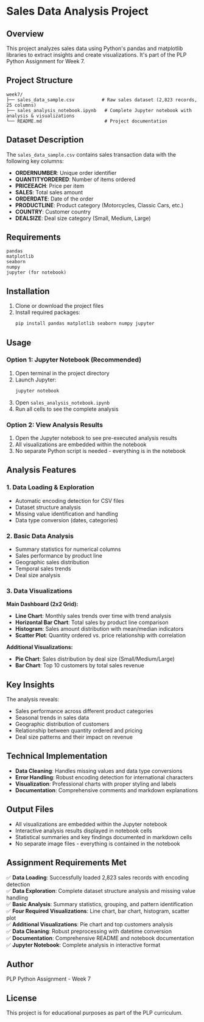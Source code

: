 # Sales Data Analysis Project

## Overview
This project analyzes sales data using Python's pandas and matplotlib libraries to extract insights and create visualizations. It's part of the PLP Python Assignment for Week 7.

## Project Structure
```
week7/
├── sales_data_sample.csv          # Raw sales dataset (2,823 records, 25 columns)
├── sales_analysis_notebook.ipynb   # Complete Jupyter notebook with analysis & visualizations
└── README.md                       # Project documentation
```

## Dataset Description
The `sales_data_sample.csv` contains sales transaction data with the following key columns:
- **ORDERNUMBER**: Unique order identifier
- **QUANTITYORDERED**: Number of items ordered
- **PRICEEACH**: Price per item
- **SALES**: Total sales amount
- **ORDERDATE**: Date of the order
- **PRODUCTLINE**: Product category (Motorcycles, Classic Cars, etc.)
- **COUNTRY**: Customer country
- **DEALSIZE**: Deal size category (Small, Medium, Large)

## Requirements
```
pandas
matplotlib
seaborn
numpy
jupyter (for notebook)
```

## Installation
1. Clone or download the project files
2. Install required packages:
   ```bash
   pip install pandas matplotlib seaborn numpy jupyter
   ```

## Usage

### Option 1: Jupyter Notebook (Recommended)
1. Open terminal in the project directory
2. Launch Jupyter:
   ```bash
   jupyter notebook
   ```
3. Open `sales_analysis_notebook.ipynb`
4. Run all cells to see the complete analysis

### Option 2: View Analysis Results
1. Open the Jupyter notebook to see pre-executed analysis results
2. All visualizations are embedded within the notebook
3. No separate Python script is needed - everything is in the notebook

## Analysis Features

### 1. Data Loading & Exploration
- Automatic encoding detection for CSV files
- Dataset structure analysis
- Missing value identification and handling
- Data type conversion (dates, categories)

### 2. Basic Data Analysis
- Summary statistics for numerical columns
- Sales performance by product line
- Geographic sales distribution
- Temporal sales trends
- Deal size analysis

### 3. Data Visualizations
**Main Dashboard (2x2 Grid):**
- **Line Chart**: Monthly sales trends over time with trend analysis
- **Horizontal Bar Chart**: Total sales by product line comparison
- **Histogram**: Sales amount distribution with mean/median indicators
- **Scatter Plot**: Quantity ordered vs. price relationship with correlation

**Additional Visualizations:**
- **Pie Chart**: Sales distribution by deal size (Small/Medium/Large)
- **Bar Chart**: Top 10 customers by total sales revenue

## Key Insights
The analysis reveals:
- Sales performance across different product categories
- Seasonal trends in sales data
- Geographic distribution of customers
- Relationship between quantity ordered and pricing
- Deal size patterns and their impact on revenue

## Technical Implementation
- **Data Cleaning**: Handles missing values and data type conversions
- **Error Handling**: Robust encoding detection for international characters
- **Visualization**: Professional charts with proper styling and labels
- **Documentation**: Comprehensive comments and markdown explanations

## Output Files
- All visualizations are embedded within the Jupyter notebook
- Interactive analysis results displayed in notebook cells
- Statistical summaries and key findings documented in markdown cells
- No separate image files - everything is contained in the notebook

## Assignment Requirements Met
✅ **Data Loading**: Successfully loaded 2,823 sales records with encoding detection  
✅ **Data Exploration**: Complete dataset structure analysis and missing value handling  
✅ **Basic Analysis**: Summary statistics, grouping, and pattern identification  
✅ **Four Required Visualizations**: Line chart, bar chart, histogram, scatter plot  
✅ **Additional Visualizations**: Pie chart and top customers analysis  
✅ **Data Cleaning**: Robust preprocessing with datetime conversion  
✅ **Documentation**: Comprehensive README and notebook documentation  
✅ **Jupyter Notebook**: Complete analysis in interactive format  

## Author
PLP Python Assignment - Week 7

## License
This project is for educational purposes as part of the PLP curriculum.